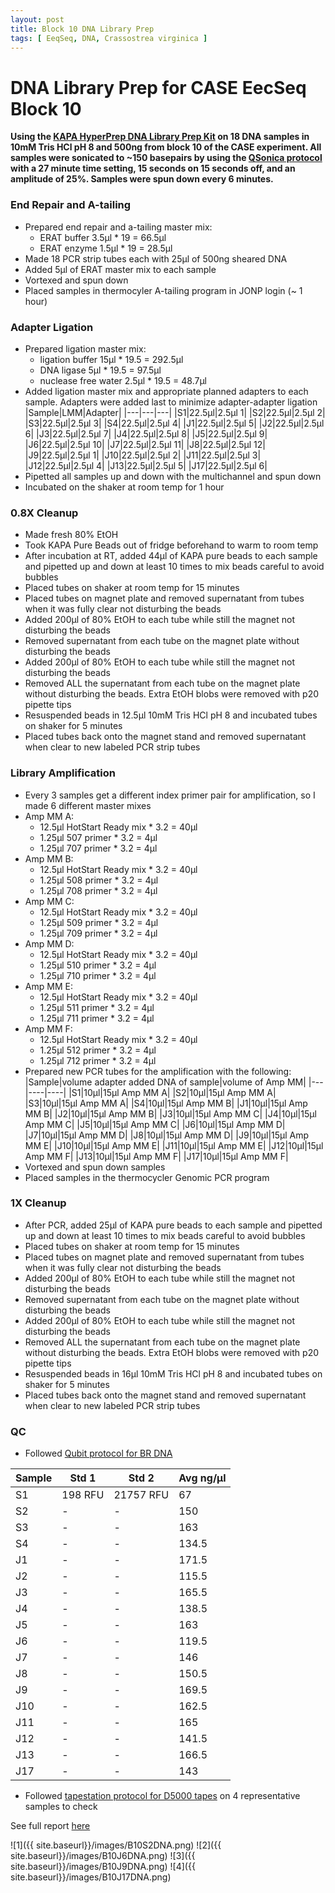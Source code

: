 ```yaml
---
layout: post
title: Block 10 DNA Library Prep
tags: [ EeqSeq, DNA, Crassostrea virginica ]
---
```


# DNA Library Prep for CASE EecSeq Block 10

**Using the [KAPA HyperPrep DNA Library Prep Kit](https://sequencing.roche.com/en-us/products-solutions/by-category/library-preparation/dna-library-preparation/kapa-hyperprep.html) on 18 DNA samples in 10mM Tris HCl pH 8 and 500ng from block 10 of the CASE experiment. All samples were sonicated to ~150 basepairs by using the [QSonica protocol](https://meschedl.github.io/MESPutnam_Open_Lab_Notebook/Qsonica/) with a 27 minute time setting, 15 seconds on 15 seconds off, and an amplitude of 25%. Samples were spun down every 6 minutes.**

### End Repair and A-tailing

- Prepared end repair and a-tailing master mix:
  - ERAT buffer 3.5μl * 19 = 66.5μl
  - ERAT enzyme 1.5μl * 19 = 28.5μl
- Made 18 PCR strip tubes each with 25μl of 500ng sheared DNA
- Added 5μl of ERAT master mix to each sample
- Vortexed and spun down
- Placed samples in thermocyler A-tailing program in JONP login (~ 1 hour)

### Adapter Ligation

- Prepared ligation master mix:
  - ligation buffer 15μl * 19.5 = 292.5μl
  - DNA ligase 5μl * 19.5 = 97.5μl
  - nuclease free water 2.5μl * 19.5 = 48.7μl
- Added ligation master mix and appropriate planned adapters to each sample. Adapters were added last to minimize adapter-adapter ligation
|Sample|LMM|Adapter|
|---|---|---|
|S1|22.5μl|2.5μl 1|
|S2|22.5μl|2.5μl 2|
|S3|22.5μl|2.5μl 3|
|S4|22.5μl|2.5μl 4|
|J1|22.5μl|2.5μl 5|
|J2|22.5μl|2.5μl 6|
|J3|22.5μl|2.5μl 7|
|J4|22.5μl|2.5μl 8|
|J5|22.5μl|2.5μl 9|
|J6|22.5μl|2.5μl 10|
|J7|22.5μl|2.5μl 11|
|J8|22.5μl|2.5μl 12|
|J9|22.5μl|2.5μl 1|
|J10|22.5μl|2.5μl 2|
|J11|22.5μl|2.5μl 3|
|J12|22.5μl|2.5μl 4|
|J13|22.5μl|2.5μl 5|
|J17|22.5μl|2.5μl 6|
- Pipetted all samples up and down with the multichannel and spun down
- Incubated on the shaker at room temp for 1 hour

### 0.8X Cleanup

- Made fresh 80% EtOH
- Took KAPA Pure Beads out of fridge beforehand to warm to room temp
- After incubation at RT, added 44μl of KAPA pure beads to each sample and pipetted up and down at least 10 times to mix beads careful to avoid bubbles
- Placed tubes on shaker at room temp for 15 minutes
- Placed tubes on magnet plate and removed supernatant from tubes when it was fully clear not disturbing the beads
- Added 200μl of 80% EtOH to each tube while still the magnet not disturbing the beads
- Removed supernatant from each tube on the magnet plate without disturbing the beads
- Added 200μl of 80% EtOH to each tube while still the magnet not disturbing the beads
- Removed ALL the supernatant from each tube on the magnet plate without disturbing the beads. Extra EtOH blobs were removed with p20 pipette tips
- Resuspended beads in 12.5μl 10mM Tris HCl pH 8 and incubated tubes on shaker for 5 minutes
- Placed tubes back onto the magnet stand and removed supernatant when clear to new labeled PCR strip tubes

### Library Amplification

- Every 3 samples get a different index primer pair for amplification, so I made 6 different master mixes
- Amp MM A:
  - 12.5μl HotStart Ready mix * 3.2 = 40μl
  - 1.25μl 507 primer * 3.2 = 4μl
  - 1.25μl 707 primer * 3.2 = 4μl
- Amp MM B:
  - 12.5μl HotStart Ready mix * 3.2 = 40μl
  - 1.25μl 508 primer * 3.2 = 4μl
  - 1.25μl 708 primer * 3.2 = 4μl
- Amp MM C:
  - 12.5μl HotStart Ready mix * 3.2 = 40μl
  - 1.25μl 509 primer * 3.2 = 4μl
  - 1.25μl 709 primer * 3.2 = 4μl
- Amp MM D:
  - 12.5μl HotStart Ready mix * 3.2 = 40μl
  - 1.25μl 510 primer * 3.2 = 4μl
  - 1.25μl 710 primer * 3.2 = 4μl
- Amp MM E:
  - 12.5μl HotStart Ready mix * 3.2 = 40μl
  - 1.25μl 511 primer * 3.2 = 4μl
  - 1.25μl 711 primer * 3.2 = 4μl
- Amp MM F:
  - 12.5μl HotStart Ready mix * 3.2 = 40μl
  - 1.25μl 512 primer * 3.2 = 4μl
  - 1.25μl 712 primer * 3.2 = 4μl
- Prepared new PCR tubes for the amplification with the following:
|Sample|volume adapter added DNA of sample|volume of Amp MM|
|---|----|----|
|S1|10μl|15μl Amp MM A|
|S2|10μl|15μl Amp MM A|
|S3|10μl|15μl Amp MM A|
|S4|10μl|15μl Amp MM B|
|J1|10μl|15μl Amp MM B|
|J2|10μl|15μl Amp MM B|
|J3|10μl|15μl Amp MM C|
|J4|10μl|15μl Amp MM C|
|J5|10μl|15μl Amp MM C|
|J6|10μl|15μl Amp MM D|
|J7|10μl|15μl Amp MM D|
|J8|10μl|15μl Amp MM D|
|J9|10μl|15μl Amp MM E|
|J10|10μl|15μl Amp MM E|
|J11|10μl|15μl Amp MM E|
|J12|10μl|15μl Amp MM F|
|J13|10μl|15μl Amp MM F|
|J17|10μl|15μl Amp MM F|
- Vortexed and spun down samples
- Placed samples in the thermocycler Genomic PCR program

### 1X Cleanup

- After PCR, added 25μl of KAPA pure beads to each sample and pipetted up and down at least 10 times to mix beads careful to avoid bubbles
- Placed tubes on shaker at room temp for 15 minutes
- Placed tubes on magnet plate and removed supernatant from tubes when it was fully clear not disturbing the beads
- Added 200μl of 80% EtOH to each tube while still the magnet not disturbing the beads
- Removed supernatant from each tube on the magnet plate without disturbing the beads
- Added 200μl of 80% EtOH to each tube while still the magnet not disturbing the beads
- Removed ALL the supernatant from each tube on the magnet plate without disturbing the beads. Extra EtOH blobs were removed with p20 pipette tips
- Resuspended beads in 16μl 10mM Tris HCl pH 8 and incubated tubes on shaker for 5 minutes
- Placed tubes back onto the magnet stand and removed supernatant when clear to new labeled PCR strip tubes

### QC

- Followed [Qubit protocol for BR DNA](https://meschedl.github.io/MESPutnam_Open_Lab_Notebook/Qubit-Protocol/)

|Sample|Std 1|Std 2|Avg ng/μl|
|---|---|----|----|
|S1|198 RFU|21757 RFU|67|
|S2|-|-|150|
|S3|-|-|163|
|S4|-|-|134.5|
|J1|-|-|171.5|
|J2|-|-|115.5|
|J3|-|-|165.5|
|J4|-|-|138.5|
|J5|-|-|163|
|J6|-|-|119.5|
|J7|-|-|146|
|J8|-|-|150.5|
|J9|-|-|169.5|
|J10|-|-|162.5|
|J11|-|-|165|
|J12|-|-|141.5|
|J13|-|-|166.5|
|J17|-|-|143|

- Followed [tapestation protocol for D5000 tapes](https://meschedl.github.io/MESPutnam_Open_Lab_Notebook/DNA-Tapestation/) on 4 representative samples to check

See full report [here](https://drive.google.com/drive/u/0/folders/1OMD_6Kv_ZtO1ucrvo_WaPm8mCOYGOpXA)

![1]({{ site.baseurl}}/images/B10S2DNA.png)
![2]({{ site.baseurl}}/images/B10J6DNA.png)
![3]({{ site.baseurl}}/images/B10J9DNA.png)
![4]({{ site.baseurl}}/images/B10J17DNA.png)
